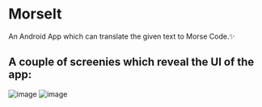 # MorseIt
An Android App which can translate the given text to Morse Code.✨
## A couple of screenies which reveal the UI of the app:
![image](https://github.com/Az4zeel/MorseIt/blob/master/morseit-1.png) 
![image](https://github.com/Az4zeel/MorseIt/blob/master/morseit-2.png)
